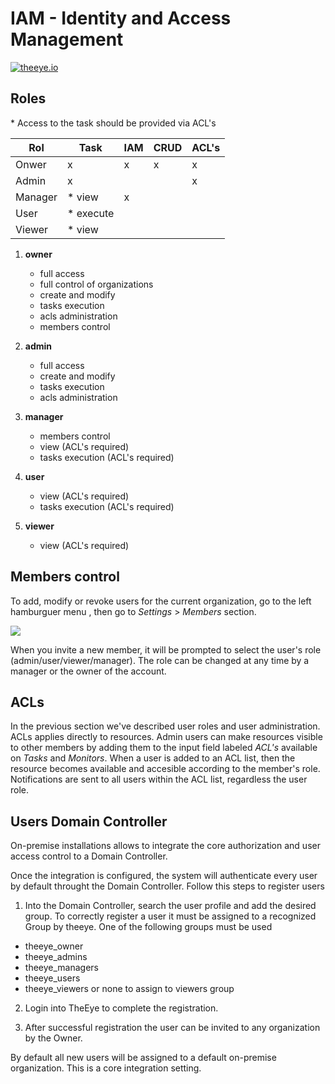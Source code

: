 # IAM - Identity and Access Management

[![theeye.io](../images/logo-theeye-theOeye-logo2.png)](https://theeye.io/en/index.html)

## Roles

\* Access to the task should be provided via ACL's


 | Rol     | Task       | IAM   | CRUD  | ACL's | 
 | -----   | -----      | ----- | ----- | ----- | 
 | Onwer   | x          | x     | x     | x     | 
 | Admin   | x          |       |       | x     | 
 | Manager | \* view    | x     |       |       | 
 | User    | \* execute |       |       |       | 
 | Viewer  | \* view    |       |       |       | 


1. **owner**

    * full access
    * full control of organizations
    * create and modify
    * tasks execution
    * acls administration
    * members control

2. **admin**

    * full access
    * create and modify
    * tasks execution
    * acls administration

3. **manager**

    * members control
    * view (ACL's required)
    * tasks execution (ACL's required)
      
4. **user**

    * view (ACL's required)
    * tasks execution (ACL's required)

5. **viewer**

    * view (ACL's required)


## Members control

To add, modify or revoke users for the current organization, go to the left hamburguer menu , then go to _Settings_ > _Members_ section.

![](../images/members.png)

When you invite a new member, it will be prompted to select the user's role \(admin/user/viewer/manager\).
The role can be changed at any time by a manager or the owner of the account.

## ACLs

In the previous section we've described user roles and user administration.
ACLs applies directly to resources.
Admin users can make resources visible to other members by adding them to the input field labeled _ACL's_ available on _Tasks_ and _Monitors_.
When a user is added to an ACL list, then the resource becomes available and accesible according to the member's role.
Notifications are sent to all users within the ACL list, regardless the user role.


## Users Domain Controller

On-premise installations allows to integrate the core authorization and user access control to a Domain Controller.

Once the integration is configured, the system will authenticate every user by default throught the Domain Controller.
Follow this steps to register users

1. Into the Domain Controller, search the user profile and add the desired group.
To correctly register a user it must be assigned to a recognized Group by theeye.
One of the following groups must be used

  * theeye_owner     
  * theeye_admins     
  * theeye_managers    
  * theeye_users   
  * theeye_viewers or none to assign to viewers group


2. Login into TheEye to complete the registration.

3. After successful registration the user can be invited to any organization by the Owner.


By default all new users will be assigned to a default on-premise organization. This is a core integration setting.
